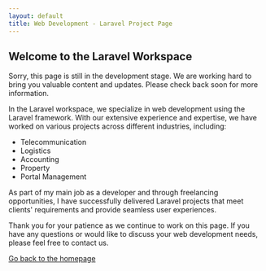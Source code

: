 ```yaml
---
layout: default
title: Web Development - Laravel Project Page
---
```


## Welcome to the Laravel Workspace

Sorry, this page is still in the development stage. We are working hard to bring you valuable content and updates. Please check back soon for more information.

In the Laravel workspace, we specialize in web development using the Laravel framework. With our extensive experience and expertise, we have worked on various projects across different industries, including:

- Telecommunication
- Logistics
- Accounting
- Property
- Portal Management

As part of my main job as a developer and through freelancing opportunities, I have successfully delivered Laravel projects that meet clients' requirements and provide seamless user experiences.

Thank you for your patience as we continue to work on this page. If you have any questions or would like to discuss your web development needs, please feel free to contact us.

[Go back to the homepage](https://fazrul96.github.io/fazrul.github.io/)
